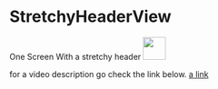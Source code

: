 # StretchyHeaderView
One Screen With a stretchy header 
<img src="https://i.imgur.com/uUCzdGM.gifv" width="40" height="40" />

for a video description go check the link below.
[a link](https://imgur.com/uUCzdGM)


